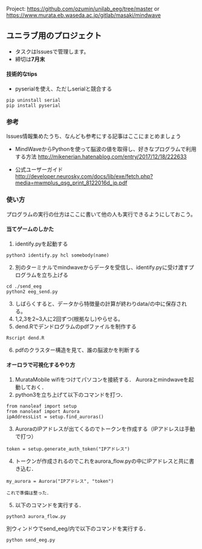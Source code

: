 Project: https://github.com/ozumin/unilab_eeg/tree/master
or
https://www.murata.eb.waseda.ac.jp/gitlab/masaki/mindwave


## ユニラブ用のプロジェクト

* タスクはIssuesで管理します。
* 締切は**7月末**

#### 技術的なtips
* pyserialを使え、ただしserialと競合する
```
pip uninstall serial
pip install pyserial
```

### 参考
Issues情報集めたうち、なんども参考にする記事はここにまとめましょう

* MindWaveからPythonを使って脳波の値を取得し、好きなプログラムで利用する方法
http://mikenerian.hatenablog.com/entry/2017/12/18/222633

* 公式ユーザーガイド
http://developer.neurosky.com/docs/lib/exe/fetch.php?media=mwmplus_qsg_print_8122016d_jp.pdf


### 使い方
プログラムの実行の仕方はここに書いて他の人も実行できるようにしておこう。

#### 当てゲームのしかた
1. identify.pyを起動する

```
python3 identify.py hcl somebody(name)
```
2. 別のターミナルでmindwaveからデータを受信し、identify.pyに受け渡すプログラムを立ち上げる
```
cd ./send_eeg
python2 eeg_send.py
```
3. しばらくすると、データから特徴量の計算が終わりdata/の中に保存される。
4. 1,2,3を2~3人に2回ずつ(根拠なし)やらせる。
5. dend.Rでデンドログラムのpdfファイルを制作する
```
Rscript dend.R
```
6. pdfのクラスター構造を見て、誰の脳波かを判断する

#### オーロラで可視化するやり方
1. MurataMobile wifiをつけてパソコンを接続する．
    Auroraとmindwaveを起動しておく．
2. python3を立ち上げて以下のコマンドを打つ．
```
from nanoleaf import setup
from nanoleaf import Aurora
ipAddressList = setup.find_auroras()
```
3. AuroraのIPアドレスが出てくるのでトークンを作成する（IPアドレスは手動で打つ）
```
token = setup.generate_auth_token("IPアドレス")
```
4. トークンが作成されるのでこれをaurora_flow.pyの中にIPアドレスと共に書き込む．
```
my_aurora = Aurora("IPアドレス", "token")
```
    これで準備は整った．
5. 以下のコマンドを実行する．
```
python3 aurora_flow.py
```
別ウィンドウでsend_eeg/内で以下のコマンドを実行する．
```
python send_eeg.py
```
